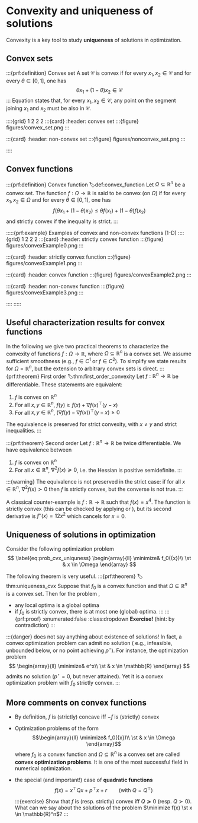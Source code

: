 # Convexity and uniqueness of solutions

Convexity is a key tool to study **uniqueness** of solutions in optimization.

## Convex sets

:::{prf:definition} Convex set
A set $\mathcal{C}$ is convex if for every ${x}_1, {x}_2 \in \mathcal{C}$ and for every $\theta \in [0, 1]$, one has
$$\label{eq:convex_set}\theta {x}_1 +(1-\theta){x}_2 \in \mathcal{C}$$
:::
Equation [](#eq:convex_set) states that, for every ${x}_1, {x}_2 \in \mathcal{C}$, any point on the segment joining ${x}_1$ and ${x}_2$ must be also in $\mathcal{C}$. 

::::{grid} 1 2 2 2
:::{card}
:header: convex set 
:::{figure} figures/convex_set.png
:::

:::{card}
:header: non-convex set
:::{figure} figures/nonconvex_set.png
:::

::::

## Convex functions
:::{prf:definition} Convex function
:label:def:convex_function
Let $\Omega \subseteq \mathbb{R}^n$ be a convex set. 
The function $f:\Omega \rightarrow \mathbb{R}$ is said to be convex (on $\Omega$) if for every ${x}_1, {x}_2 \in \Omega$ and for every $\theta \in [0, 1]$, one has
$$f(\theta{x}_1 + (1-\theta){x}_2) \leq \theta f({x}_1) + (1-\theta)f({x}_2)$$
and strictly convex if the inequality is strict.
:::

:::::{prf:example} Examples of convex and non-convex functions (1-D)
::::{grid} 1 2 2 2
:::{card}
:header: strictly convex function
:::{figure} figures/convexExample0.png
:::

:::{card}
:header: strictly convex function
:::{figure} figures/convexExample1.png
:::

:::{card}
:header: convex function
:::{figure} figures/convexExample2.png
:::

:::{card}
:header: non-convex function
:::{figure} figures/convexExample3.png
:::

::::
:::::

## Useful characterization results for convex functions
In the following we give two practical theorems to characterize the convexity of functions $f:\Omega \to \mathbb{R}$, where $\Omega \subseteq \mathbb{R}^n$ is a convex set. We assume sufficient smoothness (e.g., $f \in C^1$ or $f\in C^2$). To simplify we state results for $\Omega = \mathbb{R}^n$, but the extension to arbitrary convex sets is direct. 
:::{prf:theorem} First order
:label:thm:first_order_convexity
Let $f:\mathbb{R}^n \rightarrow\mathbb{R}$ be differentiable. These statements are equivalent:
1. $f$ is convex on $\mathbb{R}^n$
2. For all ${x}, {y} \in \mathbb{R}^n$, $f({y}) \geq f({x}) + \nabla f({x})^\top ({y}-{x})$
3. For all ${x}, {y} \in \mathbb{R}^n$, $\left(\nabla f({y}) - \nabla f({x})\right)^\top \left({y}-{x}\right) \geq 0$

The equivalence is preserved for strict convexity, with ${x} \neq {y}$ and strict inequalities.
:::

:::{prf:theorem} Second order
Let $f:\mathbb{R}^n \rightarrow\mathbb{R}$ be twice differentiable. We have equivalence between
1. $f$ is convex on $\mathbb{R}^n$
2. For all ${x} \in \mathbb{R}^n$, $\nabla^2 f({x}) \succeq 0$, i.e. the Hessian is positive semidefinite.
:::

:::{warning}
The equivalence is not preserved in the strict case: if for all $x \in \mathbb{R}^n$, $\nabla^2 f(x) \succ 0$ then $f$ is strictly convex, but the converse is not true.
:::

A classical counter-example is $f:\mathbb{R} \to \mathbb{R}$ such that $f(x) = x^4$. The function is strictly convex (this can be checked by applying [](#def:convex_function) or [](#thm:first_order_convexity)), but its second derivative is $f''(x) = 12x^2$ which cancels for $x = 0$. 


## Uniqueness of solutions in optimization 

Consider the following optimization problem 
$$
\label{eq:prob_cvx_uniquness}
\begin{array}{ll}
\minimize& f_0({x})\\
\st & x \in \Omega
\end{array}
$$

The following theorem is very useful. 
:::{prf:theorem}
:label: thm:uniqueness_cvx
Suppose that $f_0$ is a convex function and that $\Omega\subseteq \mathbb{R}^n$ is a convex set. Then for the problem [](#eq:prob_cvx_uniquness), 
- any local optima is a global optima
- if $f_0$ is strictly convex, there is at most one (global) optima.
:::
:::{prf:proof}
:enumerated:false
:class:dropdown
**Exercise!** (hint: by contradiction)
:::

:::{danger}
[](#thm:uniqueness_cvx) does not say anything about existence of solutions! In fact, a convex optimization problem can admit no solution ( e.g., infeasible, unbounded below, or no point achieving $p^\star$). For instance, the optimization problem 
$$
\begin{array}{ll}
\minimize& e^x\\
\st & x \in \mathbb{R}
\end{array}
$$
admits no solution ($p^\star = 0$, but never attained). Yet it is a convex optimization problem with $f_0$ strictly convex. 
:::

## More comments on convex functions
- By definition, $f$ is (strictly) concave iff $-f$ is  (strictly) convex
-  Optimization problems of the form 
$$\begin{array}{ll}
\minimize& f_0({x})\\
\st & x \in \Omega
\end{array}$$
    where $f_0$ is a convex function and $\Omega\subseteq \mathbb{R}^n$ is a convex set are called **convex optimization problems**. 
    It is one of the most successful field in numerical optimization. 
- the special (and important!) case of **quadratic functions**
   $$
    f(x) = x^\top {Q}x + {p}^\top x + {r} \qquad (\text{with }{Q} = {Q}^\top)
    $$

    :::{exercise}
    Show that $f$ is (resp. strictly) convex iff ${Q} \succeq 0$ (resp. ${Q}\succ 0$). What can we say about the solutions of the problem $\minimize f(x) \st x \in \mathbb{R}^n$?
:::